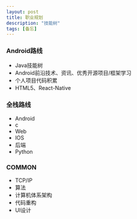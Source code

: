 ```yaml
---
layout: post
title: 职业规划
description: "技能树"
tags: [备忘]
---
```


### Android路线
* Java技能树
* Android前沿技术、资讯、优秀开源项目/框架学习
* 个人项目代码积累
* HTML5、React-Native

### 全栈路线
* Android
* c
* Web
* IOS
* 后端
* Python

### COMMON
* TCP/IP
* 算法
* 计算机体系架构
* 代码重构
* UI设计
